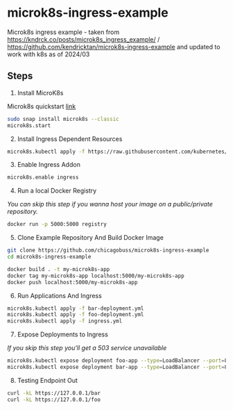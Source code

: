 # microk8s-ingress-example

Microk8s ingress example - taken from https://kndrck.co/posts/microk8s_ingress_example/ / https://github.com/kendricktan/microk8s-ingress-example and updated to work with k8s as of 2024/03

## Steps
1. Install MicroK8s

Microk8s quickstart [link](https://microk8s.io/#quick-start)
```bash
sudo snap install microk8s --classic
microk8s.start
```
2. Install Ingress Dependent Resources
```bash
microk8s.kubectl apply -f https://raw.githubusercontent.com/kubernetes/ingress-nginx/master/deploy/static/mandatory.yaml
```
3. Enable Ingress Addon
```bash
microk8s.enable ingress
```
4. Run a local Docker Registry

_You can skip this step if you wanna host your image on a public/private repository._
```bash
docker run -p 5000:5000 registry
```
5. Clone Example Repository And Build Docker Image
```bash
git clone https://github.com/chicagobuss/microk8s-ingress-example
cd microk8s-ingress-example

docker build . -t my-microk8s-app
docker tag my-microk8s-app localhost:5000/my-microk8s-app
docker push localhost:5000/my-microk8s-app
```
6. Run Applications And Ingress
```bash
microk8s.kubectl apply -f bar-deployment.yml
microk8s.kubectl apply -f foo-deployment.yml
microk8s.kubectl apply -f ingress.yml
```
7. Expose Deployments to Ingress

_If you skip this step you'll get a 503 service unavailable_
```bash
microk8s.kubectl expose deployment foo-app --type=LoadBalancer --port=8080
microk8s.kubectl expose deployment bar-app --type=LoadBalancer --port=8080
```
8. Testing Endpoint Out
```bash
curl -kL https://127.0.0.1/bar
curl -kL https://127.0.0.1/foo
```
